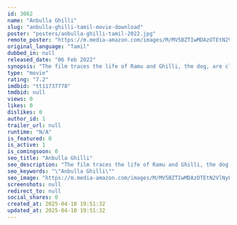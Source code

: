 ```yaml
---
id: 3062
name: "Anbulla Ghilli"
slug: "anbulla-ghilli-tamil-movie-download"
poster: "posters/anbulla-ghilli-tamil-2022.jpg"
remote_poster: "https://m.media-amazon.com/images/M/MV5BZTIwMDAzOTEtN2VlNy00ZDRhLWFmZDQtMzU0NGMxNWFiYTM2XkEyXkFqcGdeQXVyMjg5Mzc4NTE@._V1_SX300.jpg"
original_language: "Tamil"
dubbed_in: null
released_date: "06 Feb 2022"
synopsis: "The film traces the life of Ramu and Ghilli, the dog, are close friends. Ramu finds himself caught in a love triangle. Ghilli helps Ramu find true love. Their life is stirred up by Sundar, a ruthless poacher disguised as a forest ..."
type: "movie"
rating: "7.2"
imdbid: "tt11737778"
tmdbid: null
views: 0
likes: 0
dislikes: 0
author_id: 1
trailer_url: null
runtime: "N/A"
is_featured: 0
is_active: 1
is_comingsoon: 0
seo_title: "Anbulla Ghilli"
seo_description: "The film traces the life of Ramu and Ghilli, the dog, are close friends. Ramu finds himself caught in a love triangle. Ghilli helps Ramu find true love. Their life is stirred up by Sundar, a ruthless poacher disguised as a forest ..."
seo_keywords: "\"Anbulla Ghilli\""
seo_image: "https://m.media-amazon.com/images/M/MV5BZTIwMDAzOTEtN2VlNy00ZDRhLWFmZDQtMzU0NGMxNWFiYTM2XkEyXkFqcGdeQXVyMjg5Mzc4NTE@._V1_SX300.jpg"
screenshots: null
redirect_to: null
social_shares: 0
created_at: 2025-04-10 19:51:32
updated_at: 2025-04-10 19:51:32
---
```


